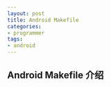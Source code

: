 ```yaml
---
layout: post
title: Android Makefile
categories:
- programmer
tags:
- android
---
```



## Android Makefile 介绍
